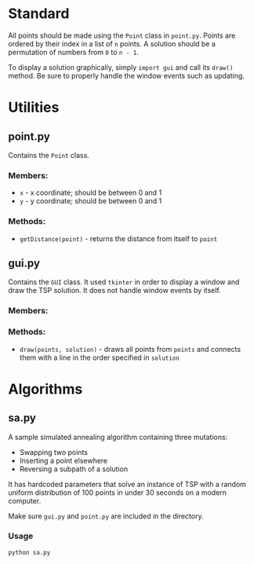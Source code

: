 ﻿# Standard

All points should be made using the `Point` class in `point.py`. Points are ordered by their index in a list of `n` points. A solution should be a permutation of numbers from `0` to `n - 1`.

To display a solution graphically, simply `import gui` and call its `draw()` method. Be sure to properly handle the window events such as updating.

# Utilities

## point.py

Contains the `Point` class.

### Members:

* `x` - x coordinate; should be between 0 and 1
* `y` - y coordinate; should be between 0 and 1

### Methods:

* `getDistance(point)` - returns the distance from itself to `point`

## gui.py

Contains the `GUI` class. It used `tkinter` in order to display a window and draw the TSP solution. It does not handle window events by itself.

### Members:

### Methods:

* `draw(points, solution)` - draws all points from `points` and connects them with a line in the order specified in `solution`

# Algorithms

## sa.py

A sample simulated annealing algorithm containing three mutations:

* Swapping two points
* Inserting a point elsewhere
* Reversing a subpath of a solution

It has hardcoded parameters that solve an instance of TSP with a random uniform distribution of 100 points in under 30 seconds on a modern computer.

Make sure `gui.py` and `point.py` are included in the directory.

### Usage

`python sa.py`